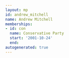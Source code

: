 ```yaml
---
layout: mp
id: andrew_mitchell
name: Andrew Mitchell
memberships:
- id: con
  name: Conservative Party
  start: '2001-10-24'
  end: 
autogenerated: true
---
```

